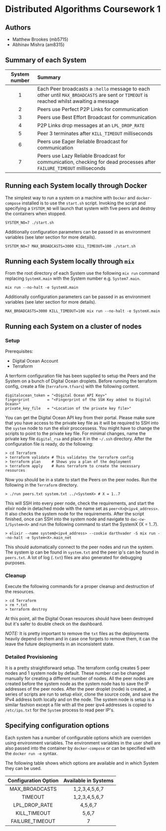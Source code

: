 # Distributed Algorithms Coursework 1
## Authors
* Matthew Brookes (mb5715)
* Abhinav Mishra (am8315)

## Summary of each System
| System number | Summary |
|:-------------:|:--------|
| 1             | Each Peer broadcasts a `:hello` message to each other until `MAX_BROADCASTS` are sent or `TIMEOUT` is reached whilst awaiting a message |
| 2             | Peers use Perfect P2P Links for communication |
| 3             | Peers use Best Effort Broadcast for communication |
| 4             | P2P Links drop messages at an `LPL_DROP_RATE` |
| 5             | Peer 3 terminates after `KILL_TIMEOUT` milliseconds |
| 6             | Peers use Eager Reliable Broadcast for communication |
| 7             | Peers use Lazy Reliable Broadcast for communication, checking for dead processes after `FAILURE_TIMEOUT` milliseconds |

## Running each System locally through Docker
The simplest way to run a system on a machine with `Docker` and `docker-compose` installed is to use the `start.sh` script. Invoking the script and specifying a `SYSTEM_NO` will launch that system with five peers and destroy the containers when stopped.
```
SYSTEM_NO=7 ./start.sh
```
Additionally configuration parameters can be passed in as environment variables (see later section for more details).
```
SYSTEM_NO=7 MAX_BROADCASTS=3000 KILL_TIMEOUT=100 ./start.sh
```

## Running each System locally through `mix`
From the root directory of each System use the following `mix run` command replacing `SystemX.main` with the System number e.g. `System7.main`.
```
mix run --no-halt -e SystemX.main
```
Additionally configuration parameters can be passed in as environment variables (see later section for more details).
```
MAX_BROADCASTS=3000 KILL_TIMEOUT=100 mix run --no-halt -e SystemX.main
```

## Running each System on a cluster of nodes

### Setup
Prerequisites:
- Digital Ocean Account
- Terraform

A terrform configuration file has been supplied to setup the Peers and the System on a bunch of Digital Ocean droplets. Before running the terraform config, create a file (`terraform.tfvars`) with the following content.

```
digitalocean_token = "<Digital Ocean API Key>"
fingerprint        = "<Fingerprint of the SSH Key added to Digital Ocean>"
private_key_file   = "<Location of the private key file>"
```

You can get the Digital Ocean API key from their portal. Please make sure that you have access to the private key file as it will be required to SSH into the `system` node to run the elixir proccessess. You might have to change the scripts to point to the private key file. For minimal changes, name the private key file `digital_rsa` and place it in the `~/.ssh` directory. After the configuration file is ready, do the following:

```
> cd Terraform
> terraform validate # This validates the terraform config
> terraform plan     # Shows you a plan of the deployment
> terraform apply    # Runs terraform to create the necessary resources
```

Now you should be in a state to start the Peers on the peer nodes. Run the following in the `Terraform` directory.

```
> ./run peers.txt system.txt ../<SystemX> # X = 1..7
```

This will SSH into every peer node, check the requirements, and start the elixir node in detached mode with the name set as `peer<X>@<ipv4_address>`. It also checks the system node for the requirements. After the script finished, once can SSH into the system node and navigate to `dac-cw-1/System<X>` and run the following command to start the SystemX (X = 1..7).
```
> elixir --name system@<ipv4_address> --cookie darthvader -S mix run --no-halt -e System<X>.main_net
```
This should automatically connect to the peer nodes and run the system. The system ip can be found in `system.txt` and the peer ip's can be found in `peers.txt`. A lot of log (`.txt`) files are also generated for debugging purposes.

### Cleanup
Execute the following commands for a proper cleanup and destruction of the resources.
```
> cd Terraform
> rm *.txt
> terraform destroy
```

At this point, all the Digital Ocean resources should have been destroyed but it's safer to double check on the dashboard.

*NOTE:* It is pretty important to remove the `txt` files as the deployments heavily depend on them and in case one forgets to remove them, it can the leave the future deployments in an inconsistent state.

### Detailed Provisioning
It is a pretty straightforward setup. The terraform config creates 5 peer nodes and 1 system node by default. These number can be changed manually for creating a different number of nodes. All the peer nodes are created before the system node as the system node has to save the IP addresses of the peer nodes. After the peer droplet (node) is created, a series of scripts are run to setup elixir, clone the source code, and save the IPv4 address both locally and on the node. The system node is setup is a similar fashion except a file with all the peer ipv4 addresses is copied to `/etc/ips.txt` for the `System` process to read peer IP's.

## Specifying configuration options
Each system has a number of configurable options which are overriden using environment variables. The environment variables in the user shell are also passed into the container by `docker-compose` or can be specified with the `docker run -e` syntax.

The following table shows which options are available and in which System they can be used.

| Configuration Option | Available in Systems |
|:--------------------:|:--------------------:|
| MAX_BROADCASTS       | 1,2,3,4,5,6,7        |
| TIMEOUT              | 1,2,3,4,5,6,7        |
| LPL_DROP_RATE        | 4,5,6,7              |
| KILL_TIMEOUT         | 5,6,7                |
| FAILURE_TIMEOUT      | 7                    |
